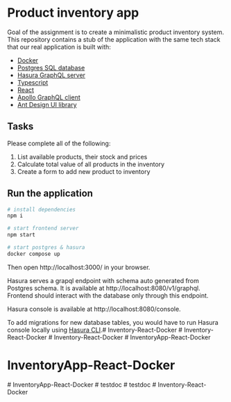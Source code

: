 # Product inventory app

Goal of the assignment is to create a minimalistic product inventory system.
This repository contains a stub of the application with the same tech stack
that our real application is built with:

* [Docker](https://www.docker.com/)
* [Postgres SQL database](https://www.postgresql.org/)
* [Hasura GraphQL server](https://hasura.io/)
* [Typescript](https://www.typescriptlang.org/)
* [React](https://react.dev/)
* [Apollo GraphQL client](https://www.apollographql.com/docs/react/)
* [Ant Design UI library](https://ant.design/)

## Tasks

Please complete all of the following:

1. List available products, their stock and prices
1. Calculate total value of all products in the inventory
1. Create a form to add new product to inventory

## Run the application

```sh
# install dependencies
npm i

# start frontend server
npm start

# start postgres & hasura
docker compose up
```


Then open http://localhost:3000/ in your browser.

Hasura serves a grapql endpoint with schema auto generated from Postgres schema. It is available at http://localhost:8080/v1/graphql. Frontend should interact with the database only through this endpoint.

Hasura console is available at http://localhost:8080/console.

To add migrations for new database tables, you would have to run Hasura console locally using [Hasura CLI](https://hasura.io/docs/latest/hasura-cli/overview/).#   I n v e n t o r y - R e a c t - D o c k e r  
 #   I n v e n t o r y - R e a c t - D o c k e r  
 #   I n v e n t o r y - R e a c t - D o c k e r  
 # InventoryApp-React-Docker
# InventoryApp-React-Docker
#   I n v e n t o r y A p p - R e a c t - D o c k e r  
 #   t e s t d o c  
 #   t e s t d o c  
 #   I n v e n t o r y - R e a c t - D o c k e r  
 